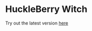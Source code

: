# HuckleBerry Witch

Try out the latest version [here](https://play.unity.com/mg/other/webgl-builds-356801)
